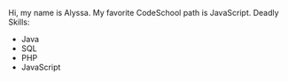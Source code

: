 Hi, my name is Alyssa.
My favorite CodeSchool path is JavaScript.
Deadly Skills:
* Java
* SQL
* PHP
* JavaScript
